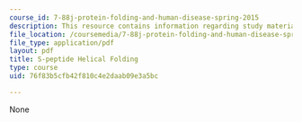 ```yaml
---
course_id: 7-88j-protein-folding-and-human-disease-spring-2015
description: This resource contains information regarding study materials.
file_location: /coursemedia/7-88j-protein-folding-and-human-disease-spring-2015/76f83b5cfb42f810c4e2daab09e3a5bc_MIT7_88JS15_S_peptide.pdf
file_type: application/pdf
layout: pdf
title: S-peptide Helical Folding
type: course
uid: 76f83b5cfb42f810c4e2daab09e3a5bc

---
```

None